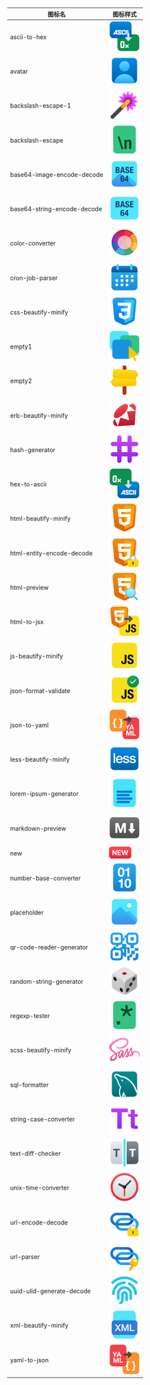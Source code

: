|图标名|图标样式|
|---|---|
|ascii-to-hex|![ASCII-to-Hex.svg](./src/ASCII-to-Hex.svg)|
|avatar|![Avatar.svg](./src/Avatar.svg)|
|backslash-escape-1|![Backslash-Escape-1.svg](./src/Backslash-Escape-1.svg)|
|backslash-escape|![Backslash-Escape.svg](./src/Backslash-Escape.svg)|
|base64-image-encode-decode|![Base64-Image-Encode-Decode.svg](./src/Base64-Image-Encode-Decode.svg)|
|base64-string-encode-decode|![Base64-String-Encode-Decode.svg](./src/Base64-String-Encode-Decode.svg)|
|color-converter|![Color-Converter.svg](./src/Color-Converter.svg)|
|cron-job-parser|![Cron-Job-Parser.svg](./src/Cron-Job-Parser.svg)|
|css-beautify-minify|![CSS-Beautify-Minify.svg](./src/CSS-Beautify-Minify.svg)|
|empty1|![Empty1.svg](./src/Empty1.svg)|
|empty2|![Empty2.svg](./src/Empty2.svg)|
|erb-beautify-minify|![ERB-Beautify-Minify.svg](./src/ERB-Beautify-Minify.svg)|
|hash-generator|![Hash-Generator.svg](./src/Hash-Generator.svg)|
|hex-to-ascii|![Hex-to-ASCII.svg](./src/Hex-to-ASCII.svg)|
|html-beautify-minify|![HTML-Beautify-Minify.svg](./src/HTML-Beautify-Minify.svg)|
|html-entity-encode-decode|![HTML-Entity-Encode-Decode.svg](./src/HTML-Entity-Encode-Decode.svg)|
|html-preview|![HTML-Preview.svg](./src/HTML-Preview.svg)|
|html-to-jsx|![HTML-to-JSX.svg](./src/HTML-to-JSX.svg)|
|js-beautify-minify|![JS-Beautify-Minify.svg](./src/JS-Beautify-Minify.svg)|
|json-format-validate|![JSON-Format-Validate.svg](./src/JSON-Format-Validate.svg)|
|json-to-yaml|![JSON-to-YAML.svg](./src/JSON-to-YAML.svg)|
|less-beautify-minify|![LESS-Beautify-Minify.svg](./src/LESS-Beautify-Minify.svg)|
|lorem-ipsum-generator|![Lorem-Ipsum-Generator.svg](./src/Lorem-Ipsum-Generator.svg)|
|markdown-preview|![Markdown-Preview.svg](./src/Markdown-Preview.svg)|
|new|![New.svg](./src/New.svg)|
|number-base-converter|![Number-Base-Converter.svg](./src/Number-Base-Converter.svg)|
|placeholder|![Placeholder.svg](./src/Placeholder.svg)|
|qr-code-reader-generator|![QR-Code-Reader-Generator.svg](./src/QR-Code-Reader-Generator.svg)|
|random-string-generator|![Random-String-Generator.svg](./src/Random-String-Generator.svg)|
|regexp-tester|![RegExp-Tester.svg](./src/RegExp-Tester.svg)|
|scss-beautify-minify|![SCSS-Beautify-Minify.svg](./src/SCSS-Beautify-Minify.svg)|
|sql-formatter|![SQL-Formatter.svg](./src/SQL-Formatter.svg)|
|string-case-converter|![String-Case-Converter.svg](./src/String-Case-Converter.svg)|
|text-diff-checker|![Text-Diff-Checker.svg](./src/Text-Diff-Checker.svg)|
|unix-time-converter|![Unix-Time-Converter.svg](./src/Unix-Time-Converter.svg)|
|url-encode-decode|![URL-Encode-Decode.svg](./src/URL-Encode-Decode.svg)|
|url-parser|![URL-Parser.svg](./src/URL-Parser.svg)|
|uuid-ulid-generate-decode|![UUID-ULID-Generate-Decode.svg](./src/UUID-ULID-Generate-Decode.svg)|
|xml-beautify-minify|![XML-Beautify-Minify.svg](./src/XML-Beautify-Minify.svg)|
|yaml-to-json|![YAML-to-JSON.svg](./src/YAML-to-JSON.svg)|